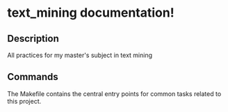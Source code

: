 # text_mining documentation!

## Description

All practices for my master's subject in text mining

## Commands

The Makefile contains the central entry points for common tasks related to this project.

